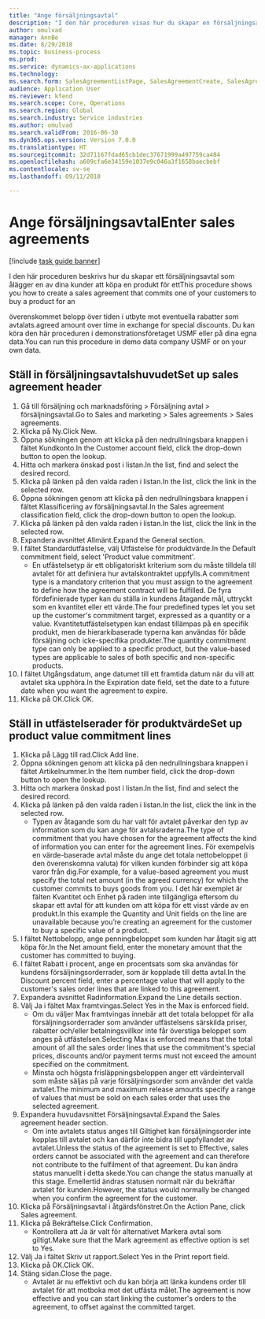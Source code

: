```yaml
--- 
title: "Ange försäljningsavtal"
description: "I den här proceduren visas hur du skapar en försäljningsavtal där en av dina kunder åtar sig att köpa en produkt för ett avtalat belopp över tid i utbyte mot speciella rabatter."
author: omulvad
manager: AnnBe
ms.date: 8/29/2018
ms.topic: business-process
ms.prod: 
ms.service: dynamics-ax-applications
ms.technology: 
ms.search.form: SalesAgreementListPage, SalesAgreementCreate, SalesAgreement, InventItemIdLookupSimple, AgreementConfirmRunForm, SrsReportViewerForm
audience: Application User
ms.reviewer: kfend
ms.search.scope: Core, Operations
ms.search.region: Global
ms.search.industry: Service industries
ms.author: omulvad
ms.search.validFrom: 2016-06-30
ms.dyn365.ops.version: Version 7.0.0
ms.translationtype: HT
ms.sourcegitcommit: 32d71167fdad65cb1dec37671999a497759ca484
ms.openlocfilehash: a609cfa6e34159e1037e9c046a3f1658baecbebf
ms.contentlocale: sv-se
ms.lasthandoff: 09/11/2018

---
```

# <a name="enter-sales-agreements"></a><span data-ttu-id="92ec2-103">Ange försäljningsavtal</span><span class="sxs-lookup"><span data-stu-id="92ec2-103">Enter sales agreements</span></span>

[!include [task guide banner](../../includes/task-guide-banner.md)]

<span data-ttu-id="92ec2-104">I den här proceduren beskrivs hur du skapar ett försäljningsavtal som ålägger en av dina kunder att köpa en produkt för ett</span><span class="sxs-lookup"><span data-stu-id="92ec2-104">This procedure shows you how to create a sales agreement that commits one of your customers to buy a product for an</span></span>

<span data-ttu-id="92ec2-105">överenskommet belopp över tiden i utbyte mot eventuella rabatter som avtalats.</span><span class="sxs-lookup"><span data-stu-id="92ec2-105">agreed amount over time in exchange for special discounts.</span></span> <span data-ttu-id="92ec2-106">Du kan köra den här proceduren i demonstrationsföretaget USMF eller på dina egna data.</span><span class="sxs-lookup"><span data-stu-id="92ec2-106">You can run this procedure in demo data company USMF or on your own data.</span></span>


## <a name="set-up-sales-agreement-header"></a><span data-ttu-id="92ec2-107">Ställ in försäljningsavtalshuvudet</span><span class="sxs-lookup"><span data-stu-id="92ec2-107">Set up sales agreement header</span></span>
1. <span data-ttu-id="92ec2-108">Gå till försäljning och marknadsföring > Försäljning avtal > försäljningsavtal.</span><span class="sxs-lookup"><span data-stu-id="92ec2-108">Go to Sales and marketing > Sales agreements > Sales agreements.</span></span>
2. <span data-ttu-id="92ec2-109">Klicka på Ny.</span><span class="sxs-lookup"><span data-stu-id="92ec2-109">Click New.</span></span>
3. <span data-ttu-id="92ec2-110">Öppna sökningen genom att klicka på den nedrullningsbara knappen i fältet Kundkonto.</span><span class="sxs-lookup"><span data-stu-id="92ec2-110">In the Customer account field, click the drop-down button to open the lookup.</span></span>
4. <span data-ttu-id="92ec2-111">Hitta och markera önskad post i listan.</span><span class="sxs-lookup"><span data-stu-id="92ec2-111">In the list, find and select the desired record.</span></span>
5. <span data-ttu-id="92ec2-112">Klicka på länken på den valda raden i listan.</span><span class="sxs-lookup"><span data-stu-id="92ec2-112">In the list, click the link in the selected row.</span></span>
6. <span data-ttu-id="92ec2-113">Öppna sökningen genom att klicka på den nedrullningsbara knappen i fältet Klassificering av försäljningsavtal.</span><span class="sxs-lookup"><span data-stu-id="92ec2-113">In the Sales agreement classification field, click the drop-down button to open the lookup.</span></span>
7. <span data-ttu-id="92ec2-114">Klicka på länken på den valda raden i listan.</span><span class="sxs-lookup"><span data-stu-id="92ec2-114">In the list, click the link in the selected row.</span></span>
8. <span data-ttu-id="92ec2-115">Expandera avsnittet Allmänt.</span><span class="sxs-lookup"><span data-stu-id="92ec2-115">Expand the General section.</span></span>
9. <span data-ttu-id="92ec2-116">I fältet Standardutfästelse, välj Utfästelse för produktvärde.</span><span class="sxs-lookup"><span data-stu-id="92ec2-116">In the Default commitment field, select 'Product value commitment'.</span></span>
    * <span data-ttu-id="92ec2-117">En utfästelsetyp är ett obligatoriskt kriterium som du måste tilldela till avtalet för att definiera hur avtalskontraktet uppfylls.</span><span class="sxs-lookup"><span data-stu-id="92ec2-117">A commitment type is a mandatory criterion that you must assign to the agreement to define how the agreement contract will be fulfilled.</span></span> <span data-ttu-id="92ec2-118">De fyra fördefinierade typer kan du ställa in kundens åtagande mål, uttryckt som en kvantitet eller ett värde.</span><span class="sxs-lookup"><span data-stu-id="92ec2-118">The four predefined types let you set up the customer's commitment target, expressed as a quantity or a value.</span></span> <span data-ttu-id="92ec2-119">Kvantitetutfästelsetypen kan endast tillämpas på en specifik produkt, men de hierarkibaserade typerna kan användas för både försäljning och icke-specifika produkter.</span><span class="sxs-lookup"><span data-stu-id="92ec2-119">The quantity commitment type can only be applied to a specific product, but the value-based types are applicable to sales of both specific and non-specific products.</span></span>  
10. <span data-ttu-id="92ec2-120">I fältet Utgångsdatum, ange datumet till ett framtida datum när du vill att avtalet ska upphöra.</span><span class="sxs-lookup"><span data-stu-id="92ec2-120">In the Expiration date field, set the date to a future date when you want the agreement to expire.</span></span>
11. <span data-ttu-id="92ec2-121">Klicka på OK.</span><span class="sxs-lookup"><span data-stu-id="92ec2-121">Click OK.</span></span>

## <a name="set-up-product-value-commitment-lines"></a><span data-ttu-id="92ec2-122">Ställ in utfästelserader för produktvärde</span><span class="sxs-lookup"><span data-stu-id="92ec2-122">Set up product value commitment lines</span></span>
1. <span data-ttu-id="92ec2-123">Klicka på Lägg till rad.</span><span class="sxs-lookup"><span data-stu-id="92ec2-123">Click Add line.</span></span>
2. <span data-ttu-id="92ec2-124">Öppna sökningen genom att klicka på den nedrullningsbara knappen i fältet Artikelnummer.</span><span class="sxs-lookup"><span data-stu-id="92ec2-124">In the Item number field, click the drop-down button to open the lookup.</span></span>
3. <span data-ttu-id="92ec2-125">Hitta och markera önskad post i listan.</span><span class="sxs-lookup"><span data-stu-id="92ec2-125">In the list, find and select the desired record.</span></span>
4. <span data-ttu-id="92ec2-126">Klicka på länken på den valda raden i listan.</span><span class="sxs-lookup"><span data-stu-id="92ec2-126">In the list, click the link in the selected row.</span></span>
    * <span data-ttu-id="92ec2-127">Typen av åtagande som du har valt för avtalet påverkar den typ av information som du kan ange för avtalsraderna.</span><span class="sxs-lookup"><span data-stu-id="92ec2-127">The type of commitment that you have chosen for the agreement affects the kind of information you can enter for the agreement lines.</span></span> <span data-ttu-id="92ec2-128">För exempelvis en värde-baserade avtal måste du ange det totala nettobeloppet (i den överenskomna valuta) för vilken kunden förbinder sig att köpa varor från dig.</span><span class="sxs-lookup"><span data-stu-id="92ec2-128">For example, for a value-based agreement you must specify the total net amount (in the agreed currency) for which the customer commits to buys goods from you.</span></span> <span data-ttu-id="92ec2-129">I det här exemplet är fälten Kvantitet och Enhet på raden inte tillgängliga eftersom du skapar ett avtal för att kunden om att köpa för ett visst värde av en produkt.</span><span class="sxs-lookup"><span data-stu-id="92ec2-129">In this example the Quantity and Unit fields on the line are unavailable because you’re creating an agreement for the customer to buy a specific value of a product.</span></span>   
5. <span data-ttu-id="92ec2-130">I fältet Nettobelopp, ange penningbeloppet som kunden har åtagit sig att köpa för.</span><span class="sxs-lookup"><span data-stu-id="92ec2-130">In the Net amount field, enter the monetary amount that the customer has committed to buying.</span></span>
6. <span data-ttu-id="92ec2-131">I fältet Rabatt i procent, ange en procentsats som ska användas för kundens försäljningsorderrader, som är kopplade till detta avtal.</span><span class="sxs-lookup"><span data-stu-id="92ec2-131">In the Discount percent field, enter a percentage value that will apply to the customer's sales order lines that are linked to this agreement.</span></span>
7. <span data-ttu-id="92ec2-132">Expandera avsnittet Radinformation.</span><span class="sxs-lookup"><span data-stu-id="92ec2-132">Expand the Line details section.</span></span>
8. <span data-ttu-id="92ec2-133">Välj Ja i fältet Max framtvingas.</span><span class="sxs-lookup"><span data-stu-id="92ec2-133">Select Yes in the Max is enforced field.</span></span>
    * <span data-ttu-id="92ec2-134">Om du väljer Max framtvingas innebär att det totala beloppet för alla försäljningsorderrader som använder utfästelsens särskilda priser, rabatter och/eller betalningsvillkor inte får överstiga beloppet som anges på utfästelsen.</span><span class="sxs-lookup"><span data-stu-id="92ec2-134">Selecting Max is enforced means that the total amount of all the sales order lines that use the commitment's special prices, discounts and/or payment terms must not exceed the amount specified on the commitment.</span></span>  
    * <span data-ttu-id="92ec2-135">Minsta och högsta frisläppningsbeloppen anger ett värdeintervall som måste säljas på varje försäljningsorder som använder det valda avtalet.</span><span class="sxs-lookup"><span data-stu-id="92ec2-135">The minimum and maximum release amounts specify a range of values that must be sold on each sales order that uses the selected agreement.</span></span>   
9. <span data-ttu-id="92ec2-136">Expandera huvudavsnittet Försäljningsavtal.</span><span class="sxs-lookup"><span data-stu-id="92ec2-136">Expand the Sales agreement header section.</span></span>
    * <span data-ttu-id="92ec2-137">Om inte avtalets status anges till Giltighet kan försäljningsorder inte kopplas till avtalet och kan därför inte bidra till uppfyllandet av avtalet.</span><span class="sxs-lookup"><span data-stu-id="92ec2-137">Unless the status of the agreement is set to Effective, sales orders cannot be associated with the agreement and can therefore not contribute to the fulfilment of that agreement.</span></span> <span data-ttu-id="92ec2-138">Du kan ändra status manuellt i detta skede.</span><span class="sxs-lookup"><span data-stu-id="92ec2-138">You can change the status manually at this stage.</span></span> <span data-ttu-id="92ec2-139">Emellertid ändras statusen normalt när du bekräftar avtalet för kunden.</span><span class="sxs-lookup"><span data-stu-id="92ec2-139">However, the status would normally be changed when you confirm the agreement for the customer.</span></span>  
10. <span data-ttu-id="92ec2-140">Klicka på Försäljningsavtal i åtgärdsfönstret.</span><span class="sxs-lookup"><span data-stu-id="92ec2-140">On the Action Pane, click Sales agreement.</span></span>
11. <span data-ttu-id="92ec2-141">Klicka på Bekräftelse.</span><span class="sxs-lookup"><span data-stu-id="92ec2-141">Click Confirmation.</span></span>
    * <span data-ttu-id="92ec2-142">Kontrollera att Ja är valt för alternativet Markera avtal som giltigt.</span><span class="sxs-lookup"><span data-stu-id="92ec2-142">Make sure that the Mark agreement as effective option is set to Yes.</span></span>  
12. <span data-ttu-id="92ec2-143">Välj Ja i fältet Skriv ut rapport.</span><span class="sxs-lookup"><span data-stu-id="92ec2-143">Select Yes in the Print report field.</span></span>
13. <span data-ttu-id="92ec2-144">Klicka på OK.</span><span class="sxs-lookup"><span data-stu-id="92ec2-144">Click OK.</span></span>
14. <span data-ttu-id="92ec2-145">Stäng sidan.</span><span class="sxs-lookup"><span data-stu-id="92ec2-145">Close the page.</span></span>
    * <span data-ttu-id="92ec2-146">Avtalet är nu effektivt och du kan börja att länka kundens order till avtalet för att motboka mot det utfästa målet.</span><span class="sxs-lookup"><span data-stu-id="92ec2-146">The agreement is now effective and you can start linking the customer's orders to the agreement, to offset against the committed target.</span></span>  


